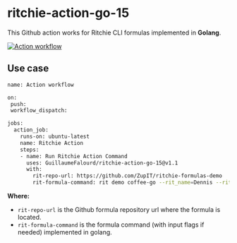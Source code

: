 # ritchie-action-go-15

This Github action works for Ritchie CLI formulas implemented in **Golang**.

[![Action workflow](https://github.com/GuillaumeFalourd/ritchie-action-go-15/actions/workflows/main.yml/badge.svg)](https://github.com/GuillaumeFalourd/ritchie-action-go-15/actions/workflows/main.yml)

## Use case

```bash
name: Action workflow

on:
 push:
 workflow_dispatch:

jobs:
  action_job:
    runs-on: ubuntu-latest
    name: Ritchie Action
    steps:
    - name: Run Ritchie Action Command
      uses: GuillaumeFalourd/ritchie-action-go-15@v1.1
      with:
        rit-repo-url: https://github.com/ZupIT/ritchie-formulas-demo
        rit-formula-command: rit demo coffee-go --rit_name=Dennis --rit_coffee_type=espresso --rit_delivery=false
```

**Where:**

- `rit-repo-url` is the Github formula repository url where the formula is located.
- `rit-formula-command` is the formula command (with input flags if needed) implemented in golang.
